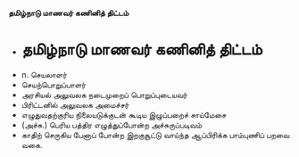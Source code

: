 **தமிழ்நாடு மாணவர் கணினித் திட்டம்**
- # தமிழ்நாடு மாணவர் கணினித் திட்டம்
- n. செயலாளர்
- செயற்பொறுப்பாளர்
- அரசியல் அலுவலக நடைமுறைப் பொறுப்புடையவர்
- பிரிட்டனில் அலுவலக அமைச்சர்
- எழுதுவதற்குரிய நிலையடுக்குடன் கூடிய இழுப்பறைச் சாய்மேசை
- (அச்சு.) பெரிய பத்திர எழுத்துப்போன்ற அச்சுருப்படிவம்
- காதிற் செருகிய பேனாப் போன்ற இறகுசூட்டு வாய்ந்த ஆப்பிரிக்க பாம்புணிப் பறவை வகை.

